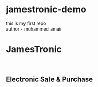 # jamestronic-demo
this is my first repo
<br>
author - muhammed amair 
<h1>JamesTronic</h1>
<br>
<h2>Electronic Sale & Purchase</h2>

